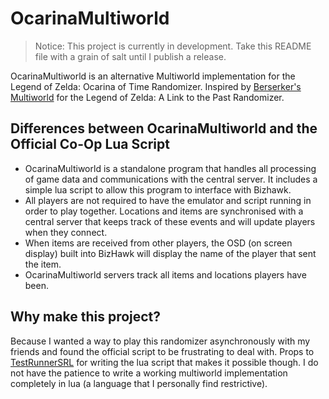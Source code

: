 ﻿# OcarinaMultiworld

> Notice: This project is currently in development. Take this README file with a grain of salt until I publish a release.

OcarinaMultiworld is an alternative Multiworld implementation for the Legend of Zelda: Ocarina of Time Randomizer. Inspired by [Berserker's Multiworld](https://github.com/Berserker66/MultiWorld-Utilities) for the Legend of Zelda: A Link to the Past Randomizer.

## Differences between OcarinaMultiworld and the Official Co-Op Lua Script

- OcarinaMultiworld is a standalone program that handles all processing of game data and communications with the central server. It includes a simple lua script to allow this program to interface with Bizhawk.
- All players are not required to have the emulator and script running in order to play together. Locations and items are synchronised with a central server that keeps track of these events and will update players when they connect.
- When items are received from other players, the OSD (on screen display) built into BizHawk will display the name of the player that sent the item.
- OcarinaMultiworld servers track all items and locations players have been.

## Why make this project?

Because I wanted a way to play this randomizer asynchronously with my friends and found the official script to be frustrating to deal with. Props to [TestRunnerSRL](https://github.com/TestRunnerSRL) for writing the lua script that makes it possible though. I do not have the patience to write a working multiworld implementation completely in lua (a language that I personally find restrictive).

